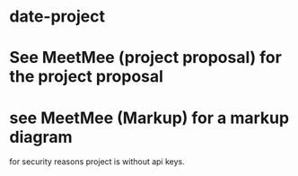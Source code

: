 # date-project

# See MeetMee (project proposal) for the project proposal
# see MeetMee (Markup) for a markup diagram

for security reasons project is without api keys. 
